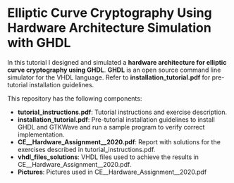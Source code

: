 # Elliptic Curve Cryptography Using Hardware Architecture Simulation with GHDL
In this tutorial I designed and simulated a **hardware architecture for elliptic curve cryptography using GHDL**. **GHDL** is an open source command line simulator for the VHDL language. Refer to **installation_tutorial.pdf** for pre-tutorial installation guidelines.

This repository has the following components:
* **tutorial_instructions.pdf**: Tutorial instructions and exercise description.
* **installation_tutorial.pdf**: Pre-tutorial installation guidelines to install GHDL and GTKWave and run a sample program to verify correct implementation.
* **CE__Hardware_Assignment__2020.pdf**: Report with solutions for the exercises described in tutorial_instructions.pdf.
* **vhdl_files_solutions**: VHDL files used to achieve the results in CE__Hardware_Assignment__2020.pdf.
* **Pictures**: Pictures used in CE__Hardware_Assignment__2020.pdf

